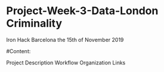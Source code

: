 # Project-Week-3-Data-London Criminality

Iron Hack Barcelona the 15th of November 2019


#Content:

Project Description
Workflow
Organization
Links


